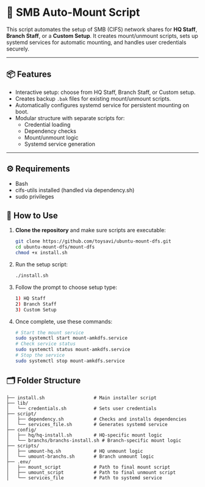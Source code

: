 # 📁 SMB Auto-Mount Script

This script automates the setup of SMB (CIFS) network shares for **HQ Staff**, **Branch Staff**, or a **Custom Setup**. It creates mount/unmount scripts, sets up systemd services for automatic mounting, and handles user credentials securely.

---

## 📦 Features

- Interactive setup: choose from HQ Staff, Branch Staff, or Custom setup.
- Creates backup `.bak` files for existing mount/unmount scripts.
- Automatically configures systemd service for persistent mounting on boot.
- Modular structure with separate scripts for:
  - Credential loading
  - Dependency checks
  - Mount/unmount logic
  - Systemd service generation

---
## ⚙️ Requirements
- Bash
- cifs-utils installed (handled via dependency.sh)
- sudo privileges

## 🚀 How to Use

1. **Clone the repository** and make sure scripts are executable:

   ```bash
   git clone https://github.com/toysavi/ubuntu-mount-dfs.git
   cd ubuntu-mount-dfs/mount-dfs
   chmod +x install.sh
    ```
2. Run the setup script:
    ```bash
    ./install.sh
    ```
3. Follow the prompt to choose setup type:
    ```bash
    1) HQ Staff
    2) Branch Staff
    3) Custom Setup
    ```
4. Once complete, use these commands:  
    ```bash
    # Start the mount service
    sudo systemctl start mount-amkdfs.service
    # Check service status
    sudo systemctl status mount-amkdfs.service  
    # Stop the service
    sudo systemctl stop mount-amkdfs.service   
    ```
## 🗂 Folder Structure
    

    ├── install.sh                  # Main installer script
    ├── lib/
    │   └── credentials.sh          # Sets user credentials
    ├── script/
    │   ├── dependency.sh           # Checks and installs dependencies
    │   └── services_file.sh        # Generates systemd service
    ├── config/
    │   ├── hq/hq-install.sh        # HQ-specific mount logic
    │   └── branchs/branchs-install.sh # Branch-specific mount logic
    ├── scripts/
    │   ├── umount-hq.sh            # HQ unmount logic
    │   └── umount-branchs.sh       # Branch unmount logic
    ├── .env/
    │   ├── mount_script            # Path to final mount script
    │   ├── umount_script           # Path to final unmount script
    │   └── services_file           # Path to systemd service
  

